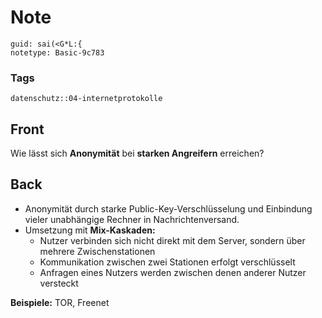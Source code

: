 # Note
```
guid: sai(<G*L:{
notetype: Basic-9c783
```

### Tags
```
datenschutz::04-internetprotokolle
```

## Front
Wie lässt sich <b>Anonymität</b> bei <b>starken Angreifern</b>
erreichen?

## Back
<ul>
  <li>Anonymität durch starke Public-Key-Verschlüsselung und
  Einbindung vieler unabhängige Rechner in Nachrichtenversand.
  <li>Umsetzung mit <b>Mix-Kaskaden:</b>
  <ul>
    <li>Nutzer verbinden sich nicht direkt mit dem Server, sondern
    über mehrere Zwischenstationen
    <li>Kommunikation zwischen zwei Stationen erfolgt verschlüsselt
    <li>Anfragen eines Nutzers werden zwischen denen anderer Nutzer
    versteckt
  </ul>
</ul><b>Beispiele:</b> TOR, Freenet
